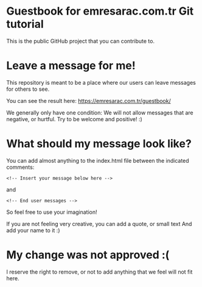 # Guestbook for emresarac.com.tr Git tutorial

This is the public GitHub project that you can contribute to.

# Leave a message for me!
This repository is meant to be a place where our users can leave messages for others to see.

You can see the result here: https://emresarac.com.tr/guestbook/

We generally only have one condition: 
We will not allow messages that are negative, or hurtful. Try to be welcome and positive! :)

# What should my message look like?

You can add almost anything to the index.html file between the indicated comments:

`<!-- Insert your message below here -->`

and

`<!-- End user messages -->`

So feel free to use your imagination!

If you are not feeling very creative, you can add a quote, or small text
And add your name to it :)

# My change was not approved :(

I reserve the right to remove, or not to add anything that we feel will not fit here.
